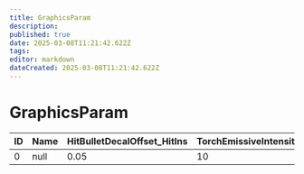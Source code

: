```yaml
---
title: GraphicsParam
description: 
published: true
date: 2025-03-08T11:21:42.622Z
tags: 
editor: markdown
dateCreated: 2025-03-08T11:21:42.622Z
---
```


# GraphicsParam
|ID|Name|HitBulletDecalOffset_HitIns|TorchEmissiveIntensity|TorchEmissiveFadeFrame|Reserved02|CharaWetDecalFadeRange|ClothGravityYInWater|ClothDampingInWater|Reserved06|Reserved07|Reserved08|Reserved09|Reserved10|Reserved11|Reserved12|Reserved13|Reserved14|Reserved15|Reserved16|Reserved17|Reserved18|Reserved19|Reserved20|Reserved21|Reserved22|Reserved23|Reserved24|Reserved25|Reserved26|Reserved27|Reserved28|Reserved29|Reserved30|Reserved31|Reserved32|Reserved33|Reserved34|Reserved35|Reserved36|Reserved37|Reserved38|Reserved39|Reserved40|Reserved41|Reserved42|Reserved43|Reserved44|Reserved45|Reserved46|Reserved47|Reserved48|Reserved49|Reserved50|Reserved51|Reserved52|Reserved53|Reserved54|Reserved55|Reserved56|Reserved57|Reserved58|Reserved59|Reserved60|Reserved61|Reserved62|Reserved63|
|-|----|----|--|--|-|---|-|-|-|-|-|-|-|-|-|-|-|-|-|-|-|-|-|-|-|-|-|-|-|-|-|-|-|-|-|-|-|-|-|-|-|-|-|-|-|-|-|-|-|-|-|-|-|-|-|-|-|-|-|-|-|-|-|-|-|-|
|0|null|0.05|10|40|0|0.6|1|1|0|0|0|0|0|0|0|0|0|0|0|0|0|0|0|0|0|0|0|0|0|0|0|0|0|0|0|0|0|0|0|0|0|0|0|0|0|0|0|0|0|0|0|0|0|0|0|0|0|0|0|0|0|0|0|0|0|0|
